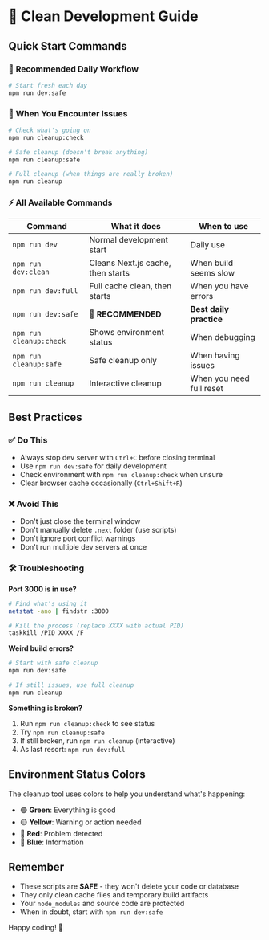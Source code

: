 # 🚀 Clean Development Guide

## **Quick Start Commands**

### 🌟 **Recommended Daily Workflow**
```bash
# Start fresh each day
npm run dev:safe
```

### 🧹 **When You Encounter Issues**
```bash
# Check what's going on
npm run cleanup:check

# Safe cleanup (doesn't break anything)
npm run cleanup:safe

# Full cleanup (when things are really broken)
npm run cleanup
```

### ⚡ **All Available Commands**

| Command | What it does | When to use |
|---------|--------------|-------------|
| `npm run dev` | Normal development start | Daily use |
| `npm run dev:clean` | Cleans Next.js cache, then starts | When build seems slow |
| `npm run dev:full` | Full cache clean, then starts | When you have errors |
| `npm run dev:safe` | **🌟 RECOMMENDED** | **Best daily practice** |
| `npm run cleanup:check` | Shows environment status | When debugging |
| `npm run cleanup:safe` | Safe cleanup only | When having issues |
| `npm run cleanup` | Interactive cleanup | When you need full reset |

## **Best Practices**

### ✅ **Do This**
- Always stop dev server with `Ctrl+C` before closing terminal
- Use `npm run dev:safe` for daily development
- Check environment with `npm run cleanup:check` when unsure
- Clear browser cache occasionally (`Ctrl+Shift+R`)

### ❌ **Avoid This**
- Don't just close the terminal window
- Don't manually delete `.next` folder (use scripts)
- Don't ignore port conflict warnings
- Don't run multiple dev servers at once

### 🛠️ **Troubleshooting**

**Port 3000 is in use?**
```bash
# Find what's using it
netstat -ano | findstr :3000

# Kill the process (replace XXXX with actual PID)
taskkill /PID XXXX /F
```

**Weird build errors?**
```bash
# Start with safe cleanup
npm run dev:safe

# If still issues, use full cleanup
npm run cleanup
```

**Something is broken?**
1. Run `npm run cleanup:check` to see status
2. Try `npm run cleanup:safe`
3. If still broken, run `npm run cleanup` (interactive)
4. As last resort: `npm run dev:full`

## **Environment Status Colors**

The cleanup tool uses colors to help you understand what's happening:

- 🟢 **Green**: Everything is good
- 🟡 **Yellow**: Warning or action needed
- 🔴 **Red**: Problem detected
- 🔵 **Blue**: Information

## **Remember**

- These scripts are **SAFE** - they won't delete your code or database
- They only clean cache files and temporary build artifacts
- Your `node_modules` and source code are protected
- When in doubt, start with `npm run dev:safe`

Happy coding! 🎉